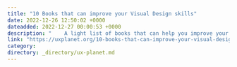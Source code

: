 ```yaml
---
title: "10 Books that can improve your Visual Design skills"
date: 2022-12-26 12:50:02 +0000
dateadded: 2022-12-27 00:00:53 +0000
description: "    A light list of books that can help you improve your overall design skills  Continue reading on UX Planet »  "
link: "https://uxplanet.org/10-books-that-can-improve-your-visual-design-skills-b00ecfa9bd2e?source=rss----819cc2aaeee0---4"
category:
directory: _directory/ux-planet.md
---
```

